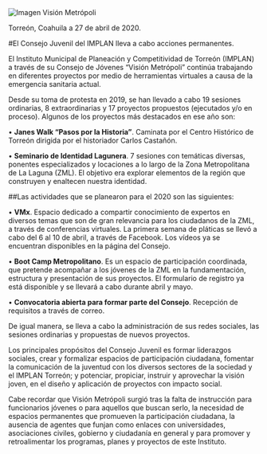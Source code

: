 

<img class="img-responsive" src="2020-04-29-comunicado-vision-metropoli/ima01.jpg" alt="Imagen  Visión Metrópoli">

Torreón, Coahuila a 27 de abril de 2020.

#El Consejo Juvenil del IMPLAN lleva a cabo acciones permanentes.

El Instituto Municipal de Planeación y Competitividad de Torreón (IMPLAN) a través de su Consejo de Jóvenes “Visión Metrópoli” continúa trabajando en diferentes proyectos por medio de herramientas virtuales a causa de la emergencia sanitaria actual.

Desde su toma de protesta en 2019, se han llevado a cabo 19 sesiones ordinarias, 8 extraordinarias y 17 proyectos propuestos (ejecutados y/o en proceso). Algunos de los proyectos más destacados en ese año son:

• **Janes Walk “Pasos por la Historia”**. Caminata por el Centro Histórico de Torreón dirigida por el historiador Carlos Castañón.

• **Seminario de Identidad Lagunera**. 7 sesiones con temáticas diversas, ponentes especializados y locaciones a lo largo de la Zona Metropolitana de La Laguna (ZML). El objetivo era explorar elementos de la región que construyen y enaltecen nuestra identidad.

##Las actividades que se planearon para el 2020 son las siguientes:

• **VMx**. Espacio dedicado a compartir conocimiento de expertos en diversos temas que son de gran relevancia para los ciudadanos de la ZML, a través de conferencias virtuales. La primera semana de pláticas se llevó a cabo del 6 al 10 de abril, a través de Facebook. Los vídeos ya se encuentran disponibles en la página del Consejo.

• **Boot Camp Metropolitano**. Es un espacio de participación coordinada, que pretende acompañar a los jóvenes de la ZML en la fundamentación, estructura y presentación de sus proyectos. El formulario de registro ya está disponible y se llevará a cabo durante abril y mayo.

• **Convocatoria abierta para formar parte del Consejo**. Recepción de requisitos a través de correo.

De igual manera, se lleva a cabo la administración de sus redes sociales, las sesiones ordinarias y propuestas de nuevos proyectos.


Los principales propósitos del Consejo Juvenil es formar liderazgos sociales, crear y formalizar espacios de participación ciudadana, fomentar la comunicación de la juventud con los diversos sectores de la sociedad y el IMPLAN Torreón; y potenciar, propiciar, instruir y aprovechar la visión joven, en el diseño y aplicación de proyectos con impacto social.

Cabe recordar que Visión Metrópoli surgió tras la falta de instrucción para funcionarios jóvenes o para aquellos que buscan serlo, la necesidad de espacios permanentes que promueven la participación ciudadana, la ausencia de agentes que funjan como enlaces con universidades, asociaciones civiles, gobierno y ciudadanía en general y para promover y retroalimentar los programas, planes y proyectos de este Instituto.
